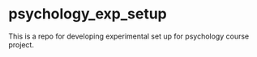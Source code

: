 # psychology_exp_setup
This is a repo for developing experimental set up for psychology course project.
